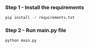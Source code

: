  

### Step 1 - Install the requirements

```bash
pip install -r requirements.txt
```

### Step 2 - Run main.py file

```bash
python main.py
```
